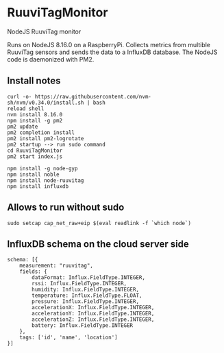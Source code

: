 # RuuviTagMonitor
NodeJS RuuviTag monitor

Runs on NodeJS 8.16.0 on a RaspberryPi. Collects metrics from multible RuuviTag sensors and sends the data to a InfluxDB database.
The NodeJS code is daemonized with PM2.

## Install notes
```
curl -o- https://raw.githubusercontent.com/nvm-sh/nvm/v0.34.0/install.sh | bash
reload shell
nvm install 8.16.0
npm install -g pm2
pm2 update
pm2 completion install
pm2 install pm2-logrotate
pm2 startup --> run sudo command
cd RuuviTagMonitor
pm2 start index.js

npm install -g node-gyp
npm install noble
npm install node-ruuvitag
npm install influxdb
```

## Allows to run without sudo
```sudo setcap cap_net_raw+eip $(eval readlink -f `which node`)```

## InfluxDB schema on the cloud server side
```
schema: [{
    measurement: "ruuvitag",
    fields: {
        dataFormat: Influx.FieldType.INTEGER,
        rssi: Influx.FieldType.INTEGER,
        humidity: Influx.FieldType.INTEGER,
        temperature: Influx.FieldType.FLOAT,
        pressure: Influx.FieldType.INTEGER,
        accelerationX: Influx.FieldType.INTEGER,
        accelerationY: Influx.FieldType.INTEGER,
        accelerationZ: Influx.FieldType.INTEGER,
        battery: Influx.FieldType.INTEGER
    },
    tags: ['id', 'name', 'location']
}]
```
